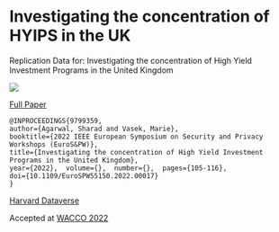 # Investigating the concentration of HYIPS in the UK
Replication Data for: Investigating the concentration of High Yield Investment Programs in the United Kingdom

[![](https://img.shields.io/static/v1?label=Sponsor&message=%E2%9D%A4&logo=GitHub&color=%23fe8e86)](https://github.com/sponsors/sharad1126)

[Full Paper](https://ieeexplore.ieee.org/document/9799359)

```
@INPROCEEDINGS{9799359,  
author={Agarwal, Sharad and Vasek, Marie},  
booktitle={2022 IEEE European Symposium on Security and Privacy Workshops (EuroS&PW)},   
title={Investigating the concentration of High Yield Investment Programs in the United Kingdom},   
year={2022},  volume={},  number={},  pages={105-116},  
doi={10.1109/EuroSPW55150.2022.00017}
}
```

[Harvard Dataverse](https://doi.org/10.7910/DVN/BLGH0A)

Accepted at [WACCO 2022](https://wacco-workshop.org/)
